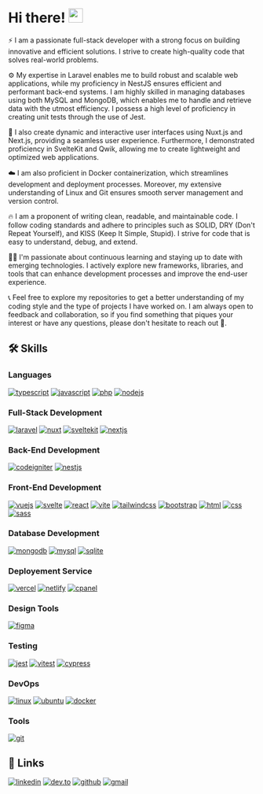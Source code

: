 # Hi there! <img src="https://media.giphy.com/media/hvRJCLFzcasrR4ia7z/giphy.gif" width="29px" height="29px">

⚡ I am a passionate full-stack developer with a strong focus on building innovative and efficient solutions. I strive to create high-quality code that solves real-world problems.

⚙️ My expertise in Laravel enables me to build robust and scalable web applications, while my proficiency in NestJS ensures efficient and performant back-end systems. I am highly skilled in managing databases using both MySQL and MongoDB, which enables me to handle and retrieve data with the utmost efficiency. I possess a high level of proficiency in creating unit tests through the use of Jest.

🚀 I also create dynamic and interactive user interfaces using Nuxt.js and Next.js, providing a seamless user experience. Furthermore, I demonstrated proficiency in SvelteKit and Qwik, allowing me to create lightweight and optimized web applications.

☁️ I am also proficient in Docker containerization, which streamlines development and deployment processes. Moreover, my extensive understanding of Linux and Git ensures smooth server management and version control.

🔥 I am a proponent of writing clean, readable, and maintainable code. I follow coding standards and adhere to principles such as SOLID, DRY (Don't Repeat Yourself), and KISS (Keep It Simple, Stupid). I strive for code that is easy to understand, debug, and extend.

👨‍💻 I'm passionate about continuous learning and staying up to date with emerging technologies. I actively explore new frameworks, libraries, and tools that can enhance development processes and improve the end-user experience.

📞 Feel free to explore my repositories to get a better understanding of my coding style and the type of projects I have worked on. I am always open to feedback and collaboration, so if you find something that piques your interest or have any questions, please don't hesitate to reach out 🤝.

## 🛠️ Skills

### Languages

[![typescript](https://img.shields.io/badge/typescript-3178C6?style=for-the-badge&logo=typescript&logoColor=white)](https://www.typescriptlang.org/)
[![javascript](https://img.shields.io/badge/javascript-323330?style=for-the-badge&logo=javascript&logoColor=F7DF1E)](https://www.w3schools.com/js/)
[![php](https://img.shields.io/badge/php-3776AB?style=for-the-badge&logo=php&logoColor=white)](https://www.php.net/)
[![nodejs](https://img.shields.io/badge/node.js-55a244?style=for-the-badge&logo=node.js&logoColor=white)](https://nodejs.org/)

### Full-Stack Development

[![laravel](https://img.shields.io/badge/laravel-ff2d20?style=for-the-badge&logo=laravel&logoColor=white)](https://laravel.com/)
[![nuxt](https://img.shields.io/badge/nuxt-00dc82?style=for-the-badge&logo=nuxt.js&logoColor=white)](https://nuxt.com/)
[![sveltekit](https://img.shields.io/badge/Svelte%20Kit-ff3e00?style=for-the-badge&logo=svelte&logoColor=white)](https://kit.svelte.dev/)
[![nextjs](https://img.shields.io/badge/next.js-000000?style=for-the-badge&logo=next.js&logoColor=white)](https://nextjs.org/)

### Back-End Development

[![codeigniter](https://img.shields.io/badge/codeigniter-dd4814?style=for-the-badge&logo=codeigniter&logoColor=white)](https://www.codeigniter.com/)
[![nestjs](https://img.shields.io/badge/nestjs-e0234e?style=for-the-badge&logo=nestjs&logoColor=white)](https://nestjs.com/)

### Front-End Development

[![vuejs](https://img.shields.io/badge/vue.js-41b883?style=for-the-badge&logo=vue.js&logoColor=white)](https://vuejs.org/)
[![svelte](https://img.shields.io/badge/svelte-ff3e00?style=for-the-badge&logo=svelte&logoColor=white)](https://svelte.dev/)
[![react](https://img.shields.io/badge/react-00d8ff?style=for-the-badge&logo=react&logoColor=white)](https://react.dev/)
[![vite](https://img.shields.io/badge/vite-bd34fe?style=for-the-badge&logo=vite&logoColor=white)](https://vitejs.dev/)
[![tailwindcss](https://img.shields.io/badge/tailwindcss-17bab9?style=for-the-badge&logo=tailwindcss&logoColor=white)](https://tailwindcss.com/)
[![bootstrap](https://img.shields.io/badge/bootstrap-7e13f8?style=for-the-badge&logo=bootstrap&logoColor=white)](https://getbootstrap.com/)
[![html](https://img.shields.io/badge/html5-E34F26?style=for-the-badge&logo=html5&logoColor=white)](https://www.w3schools.com/html/)
[![css](https://img.shields.io/badge/css3-1572B6?style=for-the-badge&logo=css3&logoColor=white)](https://www.w3schools.com/css/)
[![sass](https://img.shields.io/badge/sass-CC6699?style=for-the-badge&logo=sass&logoColor=white)](https://sass-lang.com/)

### Database Development

[![mongodb](https://img.shields.io/badge/mongodb-01ec64?style=for-the-badge&logo=mongodb&logoColor=white)](https://www.mongodb.com/)
[![mysql](https://img.shields.io/badge/mysql-f29111?style=for-the-badge&logo=mysql&logoColor=white)](https://www.mysql.com/)
[![sqlite](https://img.shields.io/badge/sqlite-3d9eda?style=for-the-badge&logo=sqlite&logoColor=white)](https://www.sqlite.org/)

### Deployement Service

[![vercel](https://img.shields.io/badge/vercel-000000?style=for-the-badge&logo=Vercel&logoColor=white)](https://vercel.com/)
[![netlify](https://img.shields.io/badge/netlify-00C7B7?style=for-the-badge&logo=netlify&logoColor=white)](https://www.netlify.com/)
[![cpanel](https://img.shields.io/badge/cpanel-ff6c2c?style=for-the-badge&logo=cpanel&logoColor=white)](https://cpanel.net/)

### Design Tools

[![figma](https://img.shields.io/badge/figma-000000?style=for-the-badge&logo=figma&logoColor=white)](https://www.figma.com/)

### Testing

[![jest](https://img.shields.io/badge/jest-99425b?style=for-the-badge&logo=jest&logoColor=white)](https://jestjs.io/)
[![vitest](https://img.shields.io/badge/vitest-729b1a?style=for-the-badge&logo=vitest&logoColor=white)](https://vitest.dev/)
[![cypress](https://img.shields.io/badge/cypress-489f80?style=for-the-badge&logo=cypress&logoColor=white)](https://www.cypress.io/)

### DevOps

[![linux](https://img.shields.io/badge/linux-757575?style=for-the-badge&logo=linux&logoColor=white)](https://www.linux.org/)
[![ubuntu](https://img.shields.io/badge/ubuntu-dd4814?style=for-the-badge&logo=ubuntu&logoColor=white)](https://ubuntu.com/)
[![docker](https://img.shields.io/badge/docker-2396ed?style=for-the-badge&logo=docker&logoColor=white)](https://www.docker.com/)

### Tools

[![git](https://img.shields.io/badge/git-de4c36?style=for-the-badge&logo=git&logoColor=white)](https://git-scm.com/)


## 🔗 Links

[![linkedin](https://img.shields.io/badge/Linked_In-0077B5?style=for-the-badge&logo=LinkedIn&logoColor=white)](https://www.linkedin.com/in/muhammad-raza-bangi/)
[![dev.to](https://img.shields.io/badge/Dev.to-0A0A0A?style=for-the-badge&logo=DevdotTo&logoColor=white)](https://dev.to/razabangi)
[![github](https://img.shields.io/badge/GitHub-000000?style=for-the-badge&logo=GitHub&logoColor=white)](https://github.com/razabangi)
[![gmail](https://img.shields.io/badge/Gmail-D14836?style=for-the-badge&logo=Gmail&logoColor=white)](mailto:muhammadrazabangi9@gmail.com)
